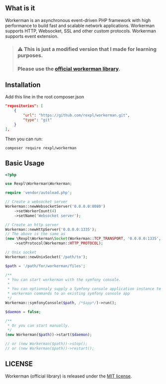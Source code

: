 ## What is it
Workerman is an asynchronous event-driven PHP framework with high performance to build fast and scalable network applications. 
Workerman supports HTTP, Websocket, SSL and other custom protocols. 
Workerman supports event extension.

> ### :warning: This is just a modified version that I made for learning purposes.
> ### Please use the [official workerman library](https://github.com/walkor/workerman).

## Installation

Add this line in the root composer.json

```json
"repositories": [
    {
        "url": "https://github.com/rexpl/workerman.git",
        "type": "git"
    }
],
```

Then you can run:

```
composer require rexpl/workerman
```

## Basic Usage

```php
<?php

use Rexpl\Workerman\Workerman;

require 'vendor/autoload.php';

// Create a websocket server
Workerman::newWebsocketServer('0.0.0.0:8080')
    ->setWorkerCount(4)
    ->setName('Websocket server');

// Create an http server
Workerman::newHttpServer('0.0.0.0:1335');
// The above is the same as
(new \Rexpl\Workerman\Socket(Workerman::TCP_TRANSPORT, '0.0.0.0:1335', []))
    ->setProtocol(Workerman::HTTP_PROTOCOL);

// Unix socket
Workerman::newUnixSocket('/path/to');

$path = '/path/for/workerman/files';

/**
 * You can start workerman with the symfony console.
 * 
 * You can optionnaly supply a Symfony console application instance to simply add the
 * workerman commands to an existing symfony console app
 */
Workerman::symfonyConsole($path, /*$app*/)->run();

$daemon = false;

/**
 * Or you can start manually.
 */
(new Workerman($path))->start($daemon);

// or (new Workerman($path))->stop();
// or (new Workerman($path))->restart();
```


## LICENSE

Workerman (official library) is released under the [MIT license](https://github.com/walkor/workerman/blob/master/MIT-LICENSE.txt).
